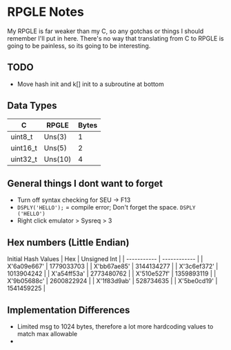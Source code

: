 # RPGLE Notes


My RPGLE is far weaker than my C, so any gotchas or things I should remember I'll put in here.
There's no way that translating from C to RPGLE is going to be painless, so its going to be interesting.


## TODO
* Move hash init and k[] init to a subroutine at bottom




## Data Types
| C        | RPGLE   | Bytes |
| -------- | ------- | ----- |
| uint8_t  | Uns(3)  | 1     |
| uint16_t | Uns(5)  | 2     |
| uint32_t | Uns(10) | 4     |


## General things I dont want to forget
* Turn off syntax checking for SEU -> F13
* ```DSPLY('HELLO');``` = compile error; Don't forget the space.  ```DSPLY ('HELLO')```
* Right click emulator > Sysreq > 3


## Hex numbers (Little Endian)

Initial Hash Values
| Hex         | Unsigned Int |
| ----------- | ------------ |
| X'6a09e667' | 1779033703   |
| X'bb67ae85' | 3144134277   |
| X'3c6ef372' | 1013904242   |
| X'a54ff53a' | 2773480762   |
| X'510e527f' | 1359893119   |
| X'9b05688c' | 2600822924   |
| X'1f83d9ab' | 528734635    |
| X'5be0cd19' | 1541459225   |


## Implementation Differences
* Limited msg to 1024 bytes, therefore a lot more hardcoding values to match max allowable
* 

